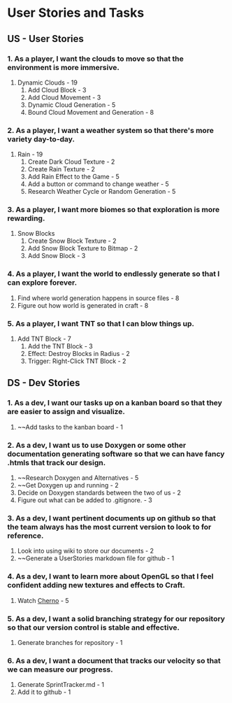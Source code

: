 # User Stories and Tasks

## US - User Stories
### 1. As a player, I want the clouds to move so that the environment is more immersive.
1. Dynamic Clouds - 19
    1. Add Cloud Block - 3
    2. Add Cloud Movement - 3
    3. Dynamic Cloud Generation - 5
    4. Bound Cloud Movement and Generation - 8
### 2. As a player, I want a weather system so that there's more variety day-to-day.
1. Rain - 19
    1. Create Dark Cloud Texture - 2
    2. Create Rain Texture - 2
    3. Add Rain Effect to the Game - 5
    4. Add a button or command to change weather - 5
    5. Research Weather Cycle or Random Generation - 5
### 3. As a player, I want more biomes so that exploration is more rewarding.
1. Snow Blocks
    1. Create Snow Block Texture - 2
    2. Add Snow Block Texture to Bitmap - 2
    3. Add Snow Block - 3
### 4. As a player, I want the world to endlessly generate so that I can explore forever.
1. Find where world generation happens in source files - 8
2. Figure out how world is generated in craft - 8
### 5. As a player, I want TNT so that I can blow things up.
1. Add TNT Block - 7
    1. Add the TNT Block - 3
    2. Effect: Destroy Blocks in Radius - 2
    3. Trigger: Right-Click TNT Block - 2

## DS - Dev Stories
### 1. As a dev, I want our tasks up on a kanban board so that they are easier to assign and visualize. <br>
1. ~~Add tasks to the kanban board - 1
### 2. As a dev, I want us to use Doxygen or some other documentation generating software so that we can have fancy .htmls that track our design.
1. ~~Research Doxygen and Alternatives - 5
2. ~~Get Doxygen up and running - 2
3. Decide on Doxygen standards between the two of us - 2
4. Figure out what can be added to .gitignore. - 3
### 3. As a dev, I want pertinent documents up on github so that the team always has the most current version to look to for reference.
1. Look into using wiki to store our documents - 2
2. ~~Generate a UserStories markdown file for github - 1
### 4. As a dev, I want to learn more about OpenGL so that I feel confident adding new textures and effects to Craft.
1. Watch [Cherno](https://www.youtube.com/playlist?list=PLlrATfBNZ98foTJPJ_Ev03o2oq3-GGOS2) - 5
### 5. As a dev, I want a solid branching strategy for our repository so that our version control is stable and effective.
1. Generate branches for repository - 1
### 6. As a dev, I want a document that tracks our velocity so that we can measure our progress.
1. Generate SprintTracker.md - 1
2. Add it to github - 1
